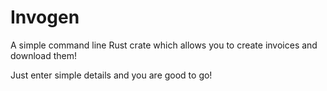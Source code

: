 # Invogen

A simple command line Rust crate which allows you to create invoices and download them!

Just enter simple details and you are good to go!